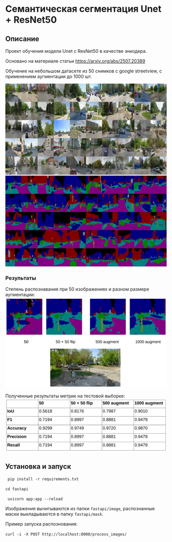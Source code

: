 # Семантическая сегментация Unet + ResNet50
## Описание

Проект обучения модели Unet c ResNet50 в качестве энкодера.

Основано на материале статьи https://arxiv.org/abs/2507.20389

Обучение на небольшом датасете из 50 снимков с google streetview, с применением аугментации до 1000 шт.

![image](./docs/collage.jpg)
![mask](./docs/collage1.jpg)

### Результаты
Степень распознавания при 50 изображениях и разном размере аугментации:
![image](./docs/qual.png)

Полученные результаты метрик на тестовой выборке:
![image](./docs/table.png)

## Установка и запуск
` pip install -r requirements.txt`

`cd fastapi`

` uvicorn app:app --reload`

Изображения вычитываются из папки `fastapi/image`, распознанные маски выкладываются в папку `fastapi/mask`.

Пример запуска распознования:

`curl -i -X POST http://localhost:8000/process_images/`
